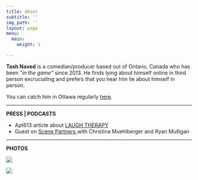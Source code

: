 ```yaml
---
title: About
subtitle: ''
img_path: ''
layout: page
menu:
  main:
    weight: 1

---
```

**Tash Naved** is a comedian/producer based out of Ontario, Canada who has been "_in the game"_ since 2013. He finds lying about himself online in third person excruciating and prefers that you hear him lie about himself in person.

You can catch him in Ottawa regularly [here](https://www.eventbrite.ca/o/comedy-ottawa-10826961900 "eventbrite").

***

**PRESS | PODCASTS**

* Apt613 article about [LAUGH THERAPY](https://apt613.ca/laugh-therapy/ "LT apt613 ")
* Guest on [Scene Partners ](https://podcasts.apple.com/us/podcast/sex-advice-im-good-at-it-ft-tash-naved/id1289672118?i=1000400968733)with Christina Muehlberger and Ryan Mulligan

***

**PHOTOS**

![](/images/portrait.jpg)

![](/images/CapitalComedy_Pub101_137.jpg)